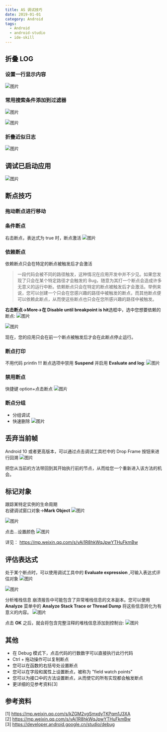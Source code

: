 ```yaml
---
title: AS 调试技巧
date: 2019-01-01
category: Android
tags:
  - Android
  - android-studio
  - ide-skill
---
```


<!-- more -->
## 折叠 LOG

### 设置一行显示内容

![图片](./image/AS-debug1.png)

### 常用搜索条件添加到过滤器

![图片](./image/AS-debug2.png)

![图片](./image/AS-debug3.png)

### 折叠近似日志

![图片](./image/AS-debug4.png)

## 调试已启动应用

![图片](./image/AS-debug5.png)

## 断点技巧

### 拖动断点进行移动

### 条件断点

右击断点，表达式为 true 时，断点激活
![图片](./image/AS-debug6.png)

### 依赖断点

依赖断点只会在特定的断点被触发后才会激活

> 一段代码会被不同的路径触发，这种情况在应用开发中并不少见。如果您发现了只会在某个特定路径才会触发的 Bug，随意为其打一个断点会造成许多无意义的运行中断。依赖断点只会在特定的断点被触发后才会激活。举例来说，您可以创建一个只会在您感兴趣的路径中被触发的断点，而其他断点便可以依赖此断点，从而使这些断点也只会在您所感兴趣的路径中被触发。

**右击断点->More->在 Disable until breakpoint is hit**选框中，选中您想要依赖的断点:
![图片](./image/AS-debug7.png)

![图片](./image/AS-debug8.png)

现在，您的应用只会在前一个断点被触发后才会在此断点停止运行。

### 断点打印

不用代码 println !!!
断点选项中禁用 **Suspend** 并启用 **Evaluate and log**:
![图片](./image/AS-debug9.png)

### 禁用断点

快捷键 option+点击断点
![图片](./image/AS-debug10.png)

### 断点分组

- 分组调试
- 快速删除
  ![图片](./image/AS-debug11.png)

## 丢弃当前帧

Android 10 或者更高版本，可以通过点击调试工具栏中的 Drop Frame 按钮来进行回溯
![图片](./image/AS-debug12.png)

把您从当前的方法带回到其开始执行前的节点，从而给您一个重新进入该方法的机会。

## 标记对象

跟踪某特定实例的生命周期  
右键调试窗口对象->**Mark Object**
![图片](./image/AS-debug13.png)

![图片](./image/AS-debug14.png)

点击...设置颜色
![图片](./image/AS-debug15.png)

详见： https://mp.weixin.qq.com/s/vAi1R8hkWqJpwYTHuFkmBw

## 评估表达式

处于某个断点时，可以使用调试工具中的 **Evaluate expression** ,可输入表达式评估对象
![图片](./image/AS-debug16.png)

![图片](./image/AS-debug17.png)

分析堆栈信息
崩溃报告中可能包含了异常堆栈信息的文本副本。您可以使用 **Analyze** 菜单中的 **Analyze Stack Trace or Thread Dump** 将这些信息转化为有意义的内容。
![图片](./image/AS-debug18.png)

点击 **OK** 之后，就会将包含完整注释的堆栈信息添加到控制台:
![图片](./image/AS-debug19.png)

## 其他

- 在 Debug 模式下，点击代码的行数数字可以直接执行此行代码
- Ctrl + 拖动操作可以复制断点
- 您可以在函数的右括号处设置断点
- 您可以在字段和属性上设置断点，被称为 "field watch points"
- 您可以为接口中的方法设置断点，从而使它的所有实现都会触发断点
- 更详细的见参考资料[3]

## 参考资料

[1] https://mp.weixin.qq.com/s/kZGM2vgSmxdyTKPqm1J3XA  
[2] https://mp.weixin.qq.com/s/vAi1R8hkWqJpwYTHuFkmBw  
[3] https://developer.android.google.cn/studio/debug  
